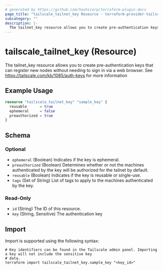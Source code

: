 ```yaml
---
# generated by https://github.com/hashicorp/terraform-plugin-docs
page_title: "tailscale_tailnet_key Resource - terraform-provider-tailscale"
subcategory: ""
description: |-
  The tailnet_key resource allows you to create pre-authentication keys that can register new nodes without needing to sign in via a web browser. See https://tailscale.com/kb/1085/auth-keys for more information
---
```


# tailscale_tailnet_key (Resource)

The tailnet_key resource allows you to create pre-authentication keys that can register new nodes without needing to sign in via a web browser. See https://tailscale.com/kb/1085/auth-keys for more information

## Example Usage

```terraform
resource "tailscale_tailnet_key" "sample_key" {
  reusable      = true
  ephemeral     = false
  preauthorized = true
}
```

<!-- schema generated by tfplugindocs -->
## Schema

### Optional

- `ephemeral` (Boolean) Indicates if the key is ephemeral.
- `preauthorized` (Boolean) Determines whether or not the machines authenticated by the key will be authorized for the tailnet by default.
- `reusable` (Boolean) Indicates if the key is reusable or single-use.
- `tags` (Set of String) List of tags to apply to the machines authenticated by the key.

### Read-Only

- `id` (String) The ID of this resource.
- `key` (String, Sensitive) The authentication key

## Import

Import is supported using the following syntax:

```shell
# Key identifiers can be found in the Tailscale admin panel. Importing a key will not include the sensitive key
# data.
terraform import tailscale_tailnet_key.sample_key "<key_id>"
```
